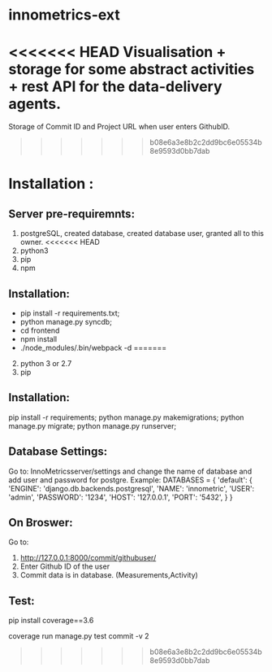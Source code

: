 # innometrics-ext

<<<<<<< HEAD
Visualisation + storage for some abstract activities + rest API for the data-delivery agents.
=======
Storage of Commit ID and Project URL when user enters GithubID.
>>>>>>> b08e6a3e8b2c2dd9bc6e05534b8e9593d0bb7dab

# Installation :
## Server pre-requiremnts:
1. postgreSQL, created database, created database user, granted all to this owner.
<<<<<<< HEAD
2. python3
3. pip
4. npm

## Installation:
 - pip install -r requirements.txt;
 - python manage.py syncdb;
 - cd frontend
 - npm install
 - ./node_modules/.bin/webpack -d
=======
2. python 3 or 2.7
3. pip

## Installation:
pip install -r requirements;
python manage.py makemigrations;
python manage.py migrate;
python manage.py runserver;


## Database Settings:
Go to: InnoMetricsserver/settings and change the name of database and add user and password for postgre.
 Example:
 DATABASES = {
    'default': {
        'ENGINE': 'django.db.backends.postgresql',
        'NAME': 'innometric',
        'USER': 'admin',
        'PASSWORD': '1234',
        'HOST': '127.0.0.1',
        'PORT': '5432',
    }
}

## On Broswer:
Go to:
1. http://127.0.0.1:8000/commit/githubuser/
2. Enter Github ID of the user 
3. Commit data is in database. (Measurements,Activity)

## Test:
pip install coverage==3.6

coverage run manage.py test commit -v 2

>>>>>>> b08e6a3e8b2c2dd9bc6e05534b8e9593d0bb7dab

